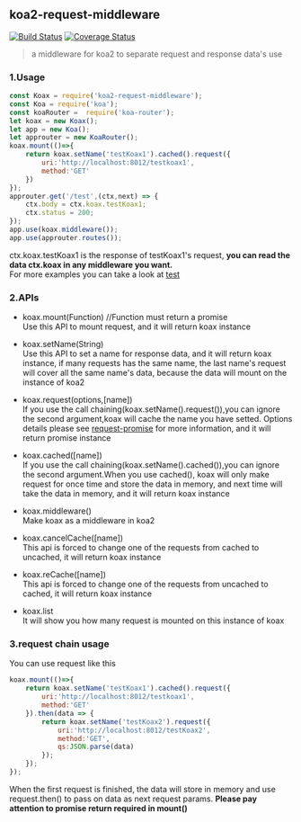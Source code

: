 ## koa2-request-middleware
[![Build Status](https://travis-ci.org/xtx1130/koa2-request-middleware.svg?branch=master)](https://travis-ci.org/xtx1130/koa2-request-middleware)
[![Coverage Status](https://coveralls.io/repos/github/xtx1130/koa2-request-middleware/badge.svg?branch=master)](https://coveralls.io/github/xtx1130/koa2-request-middleware?branch=master)  
> a middleware for koa2 to separate request and response data's use

### 1.Usage

```js
const Koax = require('koa2-request-middleware');
const Koa = require('koa');
const koaRouter =  require('koa-router');
let koax = new Koax();
let app = new Koa();
let approuter = new KoaRouter();
koax.mount(()=>{
	return koax.setName('testKoax1').cached().request({
		uri:'http://localhost:8012/testkoax1',
		method:'GET'
	})
});
approuter.get('/test',(ctx,next) => {
	ctx.body = ctx.koax.testKoax1;
	ctx.status = 200;
});
app.use(koax.middleware());
app.use(approuter.routes());
```
ctx.koax.testKoax1 is the response of testKoax1's request, <b>you can read the data ctx.koax in any middleware you want.</b>  
For more examples you can take a look at [test](https://github.com/xtx1130/koax-request/blob/master/test/test.js)

### 2.APIs

+ koax.mount(Function) //Function must return a promise  
Use this API to mount request, and it will return koax instance

+ koax.setName(String)  
Use this API to set a name for response data, and it will return koax instance, if many requests has the same name, the last name's request will cover all the same name's data, because the data will mount on the instance of koa2

+ koax.request(options,[name])  
If you use the call chaining(koax.setName().request()),you can ignore the second argument,koax will cache the name you have setted.
Options details please see [request-promise](https://github.com/request/request-promise) for more information, and it will return promise instance

+ koax.cached([name])  
If you use the call chaining(koax.setName().cached()),you can ignore the second argument.When you use cached(), koax will only make request for once time and store the data in memory, and next time will take the data in memory, and it will return koax instance

+ koax.middleware()  
Make koax as a middleware in koa2

+ koax.cancelCache([name])  
This api is forced to change one of the requests from cached to uncached, it will return koax instance

+ koax.reCache([name])  
This api is forced to change one of the requests from uncached to cached, it will return koax instance

+ koax.list  
It will show you how many request is mounted on this instance of koax

### 3.request chain usage

You can use request like this
```js
koax.mount(()=>{
	return koax.setName('testKoax1').cached().request({
		uri:'http://localhost:8012/testkoax1',
		method:'GET'
	}).then(data => {
		return koax.setName('testKoax2').request({
			uri:'http://localhost:8012/testKoax2',
			method:'GET',
			qs:JSON.parse(data)
		});
	});
});
```
When the first request is finished, the data will store in memory and use request.then() to pass on data as next request params. <b>Please pay attention to promise return required in mount()</b>
